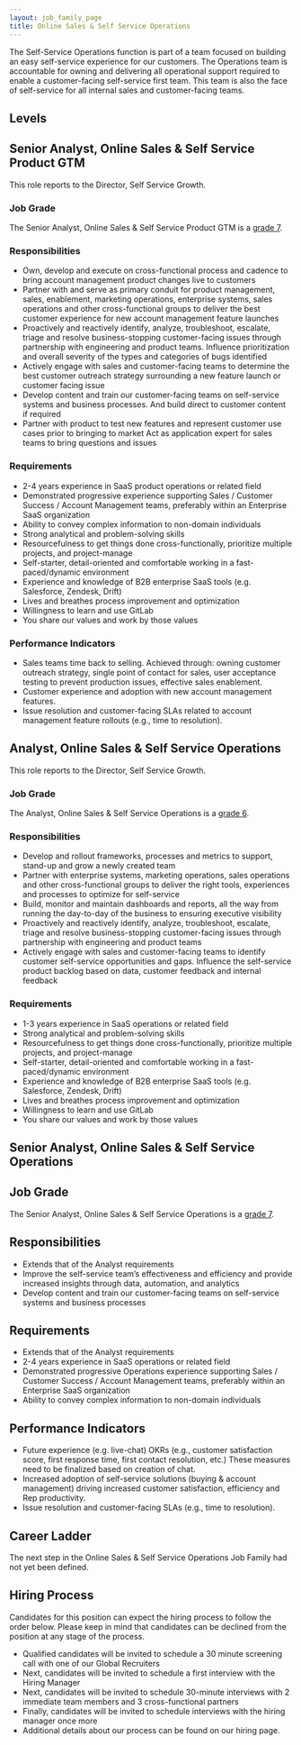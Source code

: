 ```yaml
---
layout: job_family_page
title: Online Sales & Self Service Operations
---
```


The Self-Service Operations function is part of a team focused on building an easy self-service experience for our customers. The Operations team is accountable for owning and delivering all operational support required to enable a customer-facing self-service first team. This team is also the face of self-service for all internal sales and customer-facing teams.

## Levels

## Senior Analyst, Online Sales & Self Service Product GTM

This role reports to the Director, Self Service Growth.

### Job Grade

The Senior Analyst, Online Sales & Self Service Product GTM is a [grade 7](/handbook/total-rewards/compensation/compensation-calculator/#gitlab-job-grades).

### Responsibilities
* Own, develop and execute on cross-functional process and cadence to bring account management product changes live to customers
* Partner with and serve as primary conduit for product management, sales, enablement, marketing operations, enterprise systems, sales operations and other cross-functional groups to deliver the best customer experience for new account management feature launches
* Proactively and reactively identify, analyze, troubleshoot, escalate, triage and resolve business-stopping customer-facing issues through partnership with engineering and product teams. Influence prioritization and overall severity of the types and categories of bugs identified
* Actively engage with sales and customer-facing teams to determine the best customer outreach strategy surrounding a new feature launch or customer facing issue
* Develop content and train our customer-facing teams on self-service systems and business processes. And build direct to customer content if required
* Partner with product to test new features and represent customer use cases prior to bringing to market
Act as application expert for sales teams to bring questions and issues

### Requirements
* 2-4 years experience in SaaS product operations or related field
* Demonstrated progressive experience supporting Sales / Customer Success / Account Management teams, preferably within an Enterprise SaaS organization
* Ability to convey complex information to non-domain individuals
* Strong analytical and problem-solving skills
* Resourcefulness to get things done cross-functionally, prioritize multiple projects, and project-manage
* Self-starter, detail-oriented and comfortable working in a fast-paced/dynamic environment
* Experience and knowledge of B2B enterprise SaaS tools (e.g. Salesforce, Zendesk, Drift)
* Lives and breathes process improvement and optimization
* Willingness to learn and use GitLab
* You share our values and work by those values

### Performance Indicators
* Sales teams time back to selling.  Achieved through: owning customer outreach strategy, single point of contact for sales, user acceptance testing to prevent production issues, effective sales enablement.
* Customer experience and adoption with new account management features.
* Issue resolution and customer-facing SLAs related to account management feature rollouts (e.g., time to resolution).

## Analyst, Online Sales & Self Service Operations

This role reports to the Director, Self Service Growth.

### Job Grade

The Analyst, Online Sales & Self Service Operations is a [grade 6](/handbook/total-rewards/compensation/compensation-calculator/#gitlab-job-grades).

### Responsibilities

* Develop and rollout frameworks, processes and metrics to support, stand-up and grow a newly created team
* Partner with enterprise systems, marketing operations, sales operations and other cross-functional groups to deliver the right tools, experiences and processes to optimize for self-service
* Build, monitor and maintain dashboards and reports, all the way from running the day-to-day of the business to ensuring executive visibility
* Proactively and reactively identify, analyze, troubleshoot, escalate, triage and resolve business-stopping customer-facing issues through partnership with engineering and product teams
* Actively engage with sales and customer-facing teams to identify customer self-service opportunities and gaps. Influence the self-service product backlog based on data, customer feedback and internal feedback

### Requirements

* 1-3 years experience in SaaS operations or related field
* Strong analytical and problem-solving skills
* Resourcefulness to get things done cross-functionally, prioritize multiple projects, and project-manage
* Self-starter, detail-oriented and comfortable working in a fast-paced/dynamic environment
* Experience and knowledge of B2B enterprise SaaS tools (e.g. Salesforce, Zendesk, Drift)
* Lives and breathes process improvement and optimization
* Willingness to learn and use GitLab
* You share our values and work by those values


## Senior Analyst, Online Sales & Self Service Operations

## Job Grade
The Senior Analyst, Online Sales & Self Service Operations is a [grade 7](/handbook/total-rewards/compensation/compensation-calculator/#gitlab-job-grades).

## Responsibilities
* Extends that of the Analyst requirements
* Improve the self-service team’s effectiveness and efficiency and provide increased insights through data, automation, and analytics
* Develop content and train our customer-facing teams on self-service systems and business processes

## Requirements
* Extends that of the Analyst requirements
* 2-4 years experience in SaaS operations or related field
* Demonstrated progressive Operations experience supporting Sales / Customer Success / Account Management teams, preferably within an Enterprise SaaS organization
* Ability to convey complex information to non-domain individuals

## Performance Indicators
* Future experience (e.g. live-chat) OKRs (e.g., customer satisfaction score, first response time, first contact resolution, etc.) These measures need to be finalized based on creation of chat.
* Increased adoption of self-service solutions (buying & account management) driving increased customer satisfaction, efficiency and Rep productivity.
* Issue resolution and customer-facing SLAs (e.g., time to resolution).

## Career Ladder

The next step in the Online Sales & Self Service Operations Job Family had not yet been defined. 

## Hiring Process
Candidates for this position can expect the hiring process to follow the order below. Please keep in mind that candidates can be declined from the position at any stage of the process.
* Qualified candidates will be invited to schedule a 30 minute screening call with one of our Global Recruiters
* Next, candidates will be invited to schedule a first interview with the Hiring Manager
* Next, candidates will be invited to schedule 30-minute interviews with 2 immediate team members and 3 cross-functional partners
* Finally, candidates will be invited to schedule interviews with the hiring manager once more
* Additional details about our process can be found on our hiring page.
